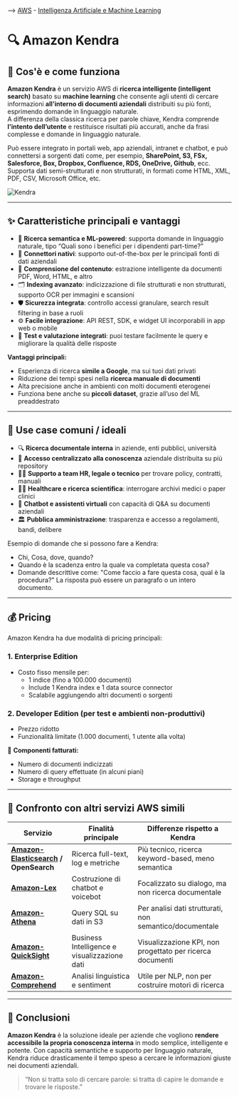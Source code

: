 --> [AWS](/00-Intro/AWS.md)  -  [Intelligenza Artificiale e Machine Learning](/07-IA-ML-Analytics/Intelligenza-artificiale-Machine-Learning-e-Analytics.md)
# 🔍 Amazon Kendra

## 📘 Cos'è e come funziona

**Amazon Kendra** è un servizio AWS di **ricerca intelligente (intelligent search)** basato su **machine learning** che consente agli utenti di cercare informazioni **all'interno di documenti aziendali** distribuiti su più fonti, esprimendo domande in linguaggio naturale.  
A differenza della classica ricerca per parole chiave, Kendra comprende **l'intento dell’utente** e restituisce risultati più accurati, anche da frasi complesse e domande in linguaggio naturale.

Può essere integrato in portali web, app aziendali, intranet e chatbot, e può connettersi a sorgenti dati come, per esempio, **SharePoint, S3, FSx, Salesforce, Box, Dropbox, Confluence, RDS, OneDrive, Github**, ecc.  
Supporta dati semi-strutturati e non strutturati, in formati come HTML, XML, PDF, CSV, Microsoft Office, etc.

![Kendra](img/Amazon-Kendra.png)

---

## ✨ Caratteristiche principali e vantaggi

- 🧠 **Ricerca semantica e ML-powered**: supporta domande in linguaggio naturale, tipo “Quali sono i benefici per i dipendenti part-time?”
- 🔌 **Connettori nativi**: supporto out-of-the-box per le principali fonti di dati aziendali
- 📎 **Comprensione del contenuto**: estrazione intelligente da documenti PDF, Word, HTML, e altro
- 🗂️ **Indexing avanzato**: indicizzazione di file strutturati e non strutturati, supporto OCR per immagini e scansioni
- 🛡️ **Sicurezza integrata**: controllo accessi granulare, search result filtering in base a ruoli
- ⚙️ **Facile integrazione**: API REST, SDK, e widget UI incorporabili in app web o mobile
- 🧪 **Test e valutazione integrati**: puoi testare facilmente le query e migliorare la qualità delle risposte

**Vantaggi principali:**

- Esperienza di ricerca **simile a Google**, ma sui tuoi dati privati
- Riduzione dei tempi spesi nella **ricerca manuale di documenti**
- Alta precisione anche in ambienti con molti documenti eterogenei
- Funziona bene anche su **piccoli dataset**, grazie all’uso del ML preaddestrato

---

## 🚀 Use case comuni / ideali

- 🔍 **Ricerca documentale interna** in aziende, enti pubblici, università
- 📁 **Accesso centralizzato alla conoscenza** aziendale distribuita su più repository
- 👩‍💻 **Supporto a team HR, legale o tecnico** per trovare policy, contratti, manuali
- 🧑‍⚕️ **Healthcare e ricerca scientifica**: interrogare archivi medici o paper clinici
- 🤖 **Chatbot e assistenti virtuali** con capacità di Q&A su documenti aziendali
- 🏛️ **Pubblica amministrazione**: trasparenza e accesso a regolamenti, bandi, delibere

Esempio di domande che si possono fare a Kendra:
- Chi, Cosa, dove, quando?
- Quando è la scadenza entro la quale va completata questa cosa?
- Domande descrittive come: "Come faccio a fare questa cosa, qual è la procedura?"
La risposta può essere un paragrafo o un intero documento.

---

## 💰 Pricing

Amazon Kendra ha due modalità di pricing principali:

### 1. **Enterprise Edition**
- Costo fisso mensile per:
  - 1 indice (fino a 100.000 documenti)
  - Include 1 Kendra index e 1 data source connector
  - Scalabile aggiungendo altri documenti o sorgenti

### 2. **Developer Edition** (per test e ambienti non-produttivi)
- Prezzo ridotto
- Funzionalità limitate (1.000 documenti, 1 utente alla volta)

🔹 **Componenti fatturati:**
- Numero di documenti indicizzati
- Numero di query effettuate (in alcuni piani)
- Storage e throughput


---

## 🔄 Confronto con altri servizi AWS simili

| Servizio                                  | Finalità principale                          | Differenze rispetto a Kendra                                   |
|-------------------------------------------|-----------------------------------------------|-----------------------------------------------------------------|
| **[Amazon-Elasticsearch](/07-IA-ML-Analytics/Analytics/Amazon-OpenSearch.md) / OpenSearch** | Ricerca full-text, log e metriche     | Più tecnico, ricerca keyword-based, meno semantica              |
| **[Amazon-Lex](/07-IA-ML-Analytics/AI-e-ML/Amazon-Lex.md)**           | Costruzione di chatbot e voicebot             | Focalizzato su dialogo, ma non ricerca documentale              |
| **[Amazon-Athena](/07-IA-ML-Analytics/Analytics/Amazon-Athena.md)**     | Query SQL su dati in S3                       | Per analisi dati strutturati, non semantico/documentale         |
| **[Amazon-QuickSight](/07-IA-ML-Analytics/Analytics/Amazon-QuickSight.md)** | Business Intelligence e visualizzazione dati | Visualizzazione KPI, non progettato per ricerca documenti       |
| **[Amazon-Comprehend](/07-IA-ML-Analytics/AI-e-ML/Amazon-Comprehend.md)** | Analisi linguistica e sentiment               | Utile per NLP, non per costruire motori di ricerca              |

---

## 📌 Conclusioni

**Amazon Kendra** è la soluzione ideale per aziende che vogliono **rendere accessibile la propria conoscenza interna** in modo semplice, intelligente e potente. Con capacità semantiche e supporto per linguaggio naturale, Kendra riduce drasticamente il tempo speso a cercare le informazioni giuste nei documenti aziendali.

> “Non si tratta solo di cercare parole: si tratta di capire le domande e trovare le risposte.”
